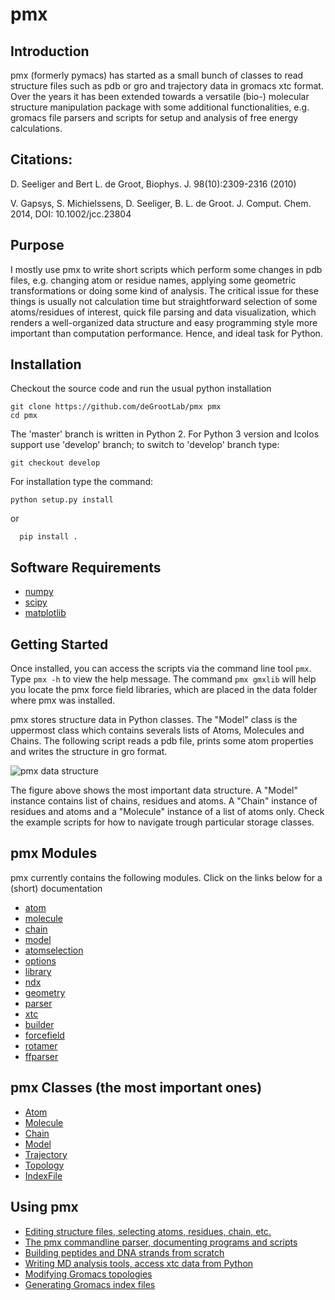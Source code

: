 # pmx
## Introduction ##

pmx (formerly pymacs) has started as a small bunch of classes to read structure files such as pdb or gro and trajectory data in gromacs xtc format. Over the years it has been extended
towards a versatile (bio-) molecular structure manipulation package with some additional functionalities, e.g. gromacs file parsers and scripts for setup and analysis of free energy calculations.

## Citations: ##

D. Seeliger and Bert L. de Groot, Biophys. J. 98(10):2309-2316 (2010)

V. Gapsys, S. Michielssens, D. Seeliger, B. L. de Groot. J. Comput. Chem. 2014, DOI: 10.1002/jcc.23804


## Purpose ##

I mostly use pmx to write short scripts which perform some changes in pdb files, e.g. changing atom or residue names, applying some geometric transformations or doing some kind of analysis. The critical issue for these things is usually not calculation time but straightforward selection of some atoms/residues of interest, quick file parsing and data visualization, which renders a well-organized data structure and easy programming style more important than computation performance. Hence, and ideal task for Python.

## Installation ##

Checkout the source code and run the usual python installation
```
git clone https://github.com/deGrootLab/pmx pmx
cd pmx
```
The 'master' branch is written in Python 2.
For Python 3 version and Icolos support use 'develop' branch; to switch to 'develop' branch type:
```
git checkout develop
```
For installation type the command:
```
python setup.py install
```
or
```
  pip install .
```

## Software Requirements ##

  * [numpy](http://numpy.scipy.org/)
  * [scipy](http://www.scipy.org/)
  * [matplotlib](http://matplotlib.org/)

## Getting Started ##

Once installed, you can access the scripts via the command line tool ``pmx``.
Type ``pmx -h`` to view the help message. The command ``pmx gmxlib`` will help
you locate the pmx force field libraries, which are placed in the data folder
where pmx was installed.

pmx stores structure data in Python classes. The "Model" class is the uppermost class
which contains severals lists of Atoms, Molecules and Chains.
The following script reads a pdb file, prints some atom properties and writes the structure in gro format.

<img src='http://pmx.googlecode.com/files/pmx_data.jpg' alt='pmx data structure' />

The figure above shows the most important data structure. A "Model" instance contains list of chains, residues and atoms. A "Chain" instance of residues and atoms and a "Molecule" instance of a list of atoms only. Check the example scripts for how to navigate trough particular storage classes.

## pmx Modules ##
pmx currently contains the following modules. Click on the links below for a (short) documentation

  * [atom](https://github.com/dseeliger/pmx/wiki/pmx_atom.md)
  * [molecule](https://github.com/dseeliger/pmx/wiki/pmx_molecule.md)
  * [chain](https://github.com/dseeliger/pmx/wiki/pmx_chain.md)
  * [model](https://github.com/dseeliger/pmx/wiki/model.md)
  * [atomselection](https://github.com/dseeliger/pmx/wiki/pmx_atomselection.md)
  * [options](https://github.com/dseeliger/pmx/wiki/pmx_options.md)
  * [library](https://github.com/dseeliger/pmx/wiki/pmx_library.md)
  * [ndx](https://github.com/dseeliger/pmx/wiki/pmx_ndx.md)
  * [geometry](https://github.com/dseeliger/pmx/wiki/pmx_geometry.md)
  * [parser](https://github.com/dseeliger/pmx/wiki/pmx_parser.md)
  * [xtc](https://github.com/dseeliger/pmx/wiki/pmx_xtc.md)
  * [builder](https://github.com/dseeliger/pmx/wiki/pmx_builder.md)
  * [forcefield](https://github.com/dseeliger/pmx/wiki/pmx_forcefield.md)
  * [rotamer](https://github.com/dseeliger/pmx/wiki/pmx_rotamer.md)
  * [ffparser](https://github.com/dseeliger/pmx/wiki/pmx_ffparser.md)


## pmx Classes (the most important ones) ##

  * [Atom](https://github.com/dseeliger/pmx/wiki/pmx_atom.md)
  * [Molecule](https://github.com/dseeliger/pmx/wiki/pmx_molecule.md)
  * [Chain](https://github.com/dseeliger/pmx/wiki/pmx_chain.md)
  * [Model](https://github.com/dseeliger/pmx/wiki/model.md)
  * [Trajectory](https://github.com/dseeliger/pmx/wiki/pmx_trajectory.md)
  * [Topology](https://github.com/dseeliger/pmx/wiki/pmx_topology.md)
  * [IndexFile](https://github.com/dseeliger/pmx/wiki/pmx_indexfile.md)

## Using pmx ##

  * [Editing structure files, selecting atoms, residues, chain, etc.](https://github.com/dseeliger/pmx/wiki/editstruct.md)
  * [The pmx commandline parser, documenting programs and scripts](https://github.com/dseeliger/pmx/wiki/pmx_options.md)
  * [Building peptides and DNA strands from scratch](https://github.com/dseeliger/pmx/wiki/builder.md)
  * [Writing MD analysis tools, access xtc data from Python](https://github.com/dseeliger/pmx/wiki/trx.md)
  * [Modifying Gromacs topologies](https://github.com/dseeliger/pmx/wiki/topol.md)
  * [Generating Gromacs index files](https://github.com/dseeliger/pmx/wiki/pmx_indexfile.md)
